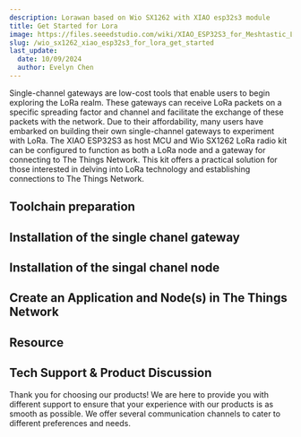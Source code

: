 ```yaml
---
description: Lorawan based on Wio SX1262 with XIAO esp32s3 module
title: Get Started for Lora
image: https://files.seeedstudio.com/wiki/XIAO_ESP32S3_for_Meshtastic_LoRa/2.png
slug: /wio_sx1262_xiao_esp32s3_for_lora_get_started
last_update:
  date: 10/09/2024
  author: Evelyn Chen
---
```


Single-channel gateways are low-cost tools that enable users to begin exploring the LoRa realm. These gateways can receive LoRa packets on a specific spreading factor and channel and facilitate the exchange of these packets with the network. Due to their affordability, many users have embarked on building their own single-channel gateways to experiment with LoRa.
The XIAO ESP32S3 as host MCU and Wio SX1262 LoRa radio kit can be configured to function as both a LoRa node and a gateway for connecting to The Things Network. This kit offers a practical solution for those interested in delving into LoRa technology and establishing connections to The Things Network.

## Toolchain preparation

## Installation of the single chanel gateway

## Installation of the singal chanel node

## Create an Application and Node(s) in The Things Network

## Resource

## Tech Support & Product Discussion

Thank you for choosing our products! We are here to provide you with different support to ensure that your experience with our products is as smooth as possible. We offer several communication channels to cater to different preferences and needs.

<div class="table-center">
  <div class="button_tech_support_container">
  <a href="https://forum.seeedstudio.com/" class="button_forum"></a> 
  <a href="https://www.seeedstudio.com/contacts" class="button_email"></a>
  </div>

  <div class="button_tech_support_container">
  <a href="https://discord.gg/eWkprNDMU7" class="button_discord"></a> 
  <a href="https://github.com/Seeed-Studio/wiki-documents/discussions/69" class="button_discussion"></a>
  </div>
</div>




